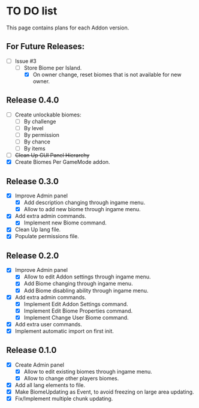 # TO DO list
This page contains plans for each Addon version.

## For Future Releases:
- [ ] Issue #3
	- [ ] Store Biome per Island.
		- [x] On owner change, reset biomes that is not available for new owner.

## Release 0.4.0
- [ ] Create unlockable biomes:
	- [ ] By challenge
	- [ ] By level
	- [ ] By permission
	- [ ] By chance
	- [ ] By items
- [ ] ~~Clean Up GUI Panel Hierarchy~~
- [x] Create Biomes Per GameMode addon.

## Release 0.3.0
- [x] Improve Admin panel
	- [x] Add description changing through ingame menu.
	- [x] Allow to add new biome through ingame menu.
- [x] Add extra admin commands.
	- [x] Implement new Biome command.
- [x] Clean Up lang file.
- [x] Populate permissions file.

## Release 0.2.0
- [x] Improve Admin panel
	- [x] Allow to edit Addon settings through ingame menu.
	- [x] Add Biome changing through ingame menu.
	- [x] Add Biome disabling ability through ingame menu.
- [x] Add extra admin commands.
	- [x] Implement Edit Addon Settings command.
	- [x] Implement Edit Biome Properties command.
	- [x] Implement Change User Biome command.
- [x] Add extra user commands.
- [x] Implement automatic import on first init.

## Release 0.1.0
- [x] Create Admin panel
	- [x] Allow to edit existing biomes through ingame menu.
	- [x] Allow to change other players biomes.
- [x] Add all lang elements to file.
- [x] Make BiomeUpdating as Event, to avoid freezing on large area updating.
- [x] Fix/Implement multiple chunk updating.

